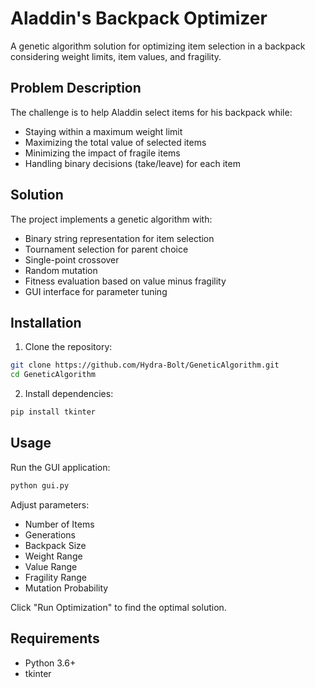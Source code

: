 # Aladdin's Backpack Optimizer

A genetic algorithm solution for optimizing item selection in a backpack considering weight limits, item values, and fragility.

## Problem Description

The challenge is to help Aladdin select items for his backpack while:
- Staying within a maximum weight limit
- Maximizing the total value of selected items
- Minimizing the impact of fragile items
- Handling binary decisions (take/leave) for each item

## Solution

The project implements a genetic algorithm with:
- Binary string representation for item selection
- Tournament selection for parent choice
- Single-point crossover
- Random mutation
- Fitness evaluation based on value minus fragility
- GUI interface for parameter tuning

## Installation

1. Clone the repository:
```bash
git clone https://github.com/Hydra-Bolt/GeneticAlgorithm.git
cd GeneticAlgorithm
```

2. Install dependencies:
```bash
pip install tkinter
```

## Usage

Run the GUI application:
```bash
python gui.py
```

Adjust parameters:
- Number of Items
- Generations
- Backpack Size
- Weight Range
- Value Range
- Fragility Range
- Mutation Probability

Click "Run Optimization" to find the optimal solution.

## Requirements
- Python 3.6+
- tkinter